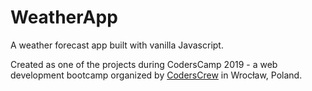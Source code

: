 # WeatherApp
A weather forecast app built with vanilla Javascript.

Created as one of the projects during CodersCamp 2019 - a web development bootcamp organized by [CodersCrew](https://coderscrew.pl/) in Wrocław, Poland.
